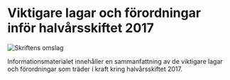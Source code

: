 # Viktigare lagar och förordningar inför halvårsskiftet 2017

![Skriftens omslag](/contentassets/2c19686157374ca4b2c8f05417309917/vlf-150.jpg?width=150&quality=85)

Informationsmaterialet innehåller en sammanfattning av de viktigare lagar och förordningar som träder i kraft kring halvårsskiftet 2017.
